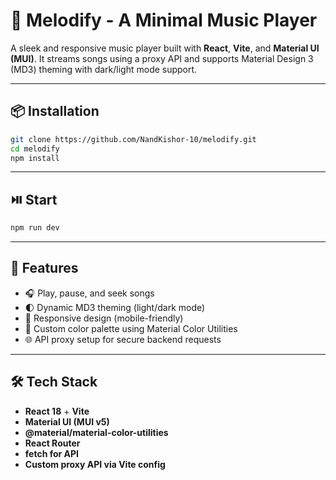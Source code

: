 # 🎵 Melodify - A Minimal Music Player

A sleek and responsive music player built with **React**, **Vite**, and **Material UI (MUI)**. It streams songs using a proxy API and supports Material Design 3 (MD3) theming with dark/light mode support.

---

## 📦 Installation

```bash
git clone https://github.com/NandKishor-10/melodify.git
cd melodify
npm install
```
---
## ⏯️ Start

```bash
npm run dev
```
---

## 🚀 Features

- 🎧 Play, pause, and seek songs
- 🌓 Dynamic MD3 theming (light/dark mode)
- 📱 Responsive design (mobile-friendly)
- 🎨 Custom color palette using Material Color Utilities
- 🌐 API proxy setup for secure backend requests

---

## 🛠️ Tech Stack

- **React 18** + **Vite**
- **Material UI (MUI v5)**
- **@material/material-color-utilities**
- **React Router**
- **fetch for API**
- **Custom proxy API via Vite config**
